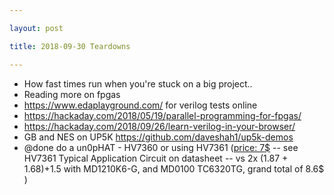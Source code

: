 ```yaml
---

layout: post

title: 2018-09-30 Teardowns

---
```



-   How fast times run when you're stuck on a big project..
-   Reading more on fpgas
-   https://www.edaplayground.com/ for verilog tests online
-   https://hackaday.com/2018/05/19/parallel-programming-for-fpgas/
-   https://hackaday.com/2018/09/26/learn-verilog-in-your-browser/
-   GB and NES on UP5K https://github.com/daveshah1/up5k-demos
-   @done do a un0pHAT - HV7360 or using HV7361 ([price:
    7\$](https://www.digikey.com/product-detail/en/microchip-technology/HV7361GA-G/HV7361GA-G-ND/6244385)
    -- see HV7361 Typical Application Circuit on datasheet -- vs 2x
    (1.87 + 1.68)+1.5 with MD1210K6-G, and MD0100 TC6320TG, grand total
    of 8.6\$ )

